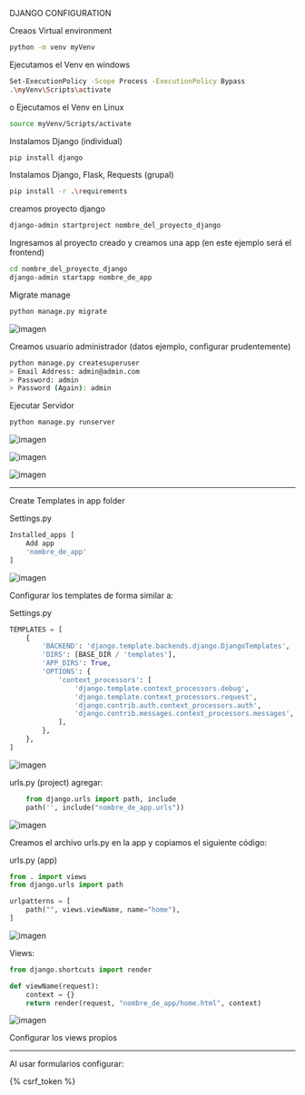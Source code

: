 DJANGO CONFIGURATION

Creaos Virtual environment
```bash
python -m venv myVenv
```

Ejecutamos el Venv en windows
```bash
Set-ExecutionPolicy -Scope Process -ExecutionPolicy Bypass
.\myVenv\Scripts\activate
```

o Ejecutamos el Venv en Linux
```bash
source myVenv/Scripts/activate
```
Instalamos Django (individual)
```bash
pip install django
```

Instalamos Django, Flask, Requests (grupal)
```bash
pip install -r .\requirements
```

creamos proyecto django
```bash
django-admin startproject nombre_del_proyecto_django
```

Ingresamos al proyecto creado y creamos una app (en este ejemplo será el frontend)
```bash
cd nombre_del_proyecto_django
django-admin startapp nombre_de_app
```

Migrate manage
```bash
python manage.py migrate
```
![imagen](/Ejemplos/django_ejemplo_1/imagenes_django/creacion_django.png)


Creamos usuario administrador (datos ejemplo, configurar prudentemente)
```bash
python manage.py createsuperuser 
> Email Address: admin@admin.com
> Password: admin
> Password (Again): admin
```
Ejecutar Servidor
```bash
python manage.py runserver
```
![imagen](/Ejemplos/django_ejemplo_1/imagenes_django/Inicio_servidor.png)

![imagen](/Ejemplos/django_ejemplo_1/imagenes_django/runserver.png)

![imagen](/Ejemplos/django_ejemplo_1/imagenes_django/carpetas_1.png)

-------------------------------------------------------------------

Create Templates in app folder

Settings.py
```py
Installed_apps [
	Add app
	'nombre_de_app'
]
```

![imagen](/Ejemplos/django_ejemplo_1/imagenes_django/config_app.png)


Configurar los templates de forma similar a:

Settings.py
```py
TEMPLATES = [
    {
        'BACKEND': 'django.template.backends.django.DjangoTemplates',
        'DIRS': [BASE_DIR / 'templates'],
        'APP_DIRS': True,
        'OPTIONS': {
            'context_processors': [
                'django.template.context_processors.debug',
                'django.template.context_processors.request',
                'django.contrib.auth.context_processors.auth',
                'django.contrib.messages.context_processors.messages',
            ],
        },
    },
]
```

![imagen](/Ejemplos/django_ejemplo_1/imagenes_django/config_templates_proyect.png)


urls.py (project)
agregar:
```py
	from django.urls import path, include
	path('', include("nombre_de_app.urls"))
```

![imagen](/Ejemplos/django_ejemplo_1/imagenes_django/config_url_proyect.png)

Creamos el archivo urls.py en la app y copiamos el siguiente código:

urls.py (app)
```py
from . import views
from django.urls import path

urlpatterns = [
	path("", views.viewName, name="home"),
]
```

![imagen](/Ejemplos/django_ejemplo_1/imagenes_django/config_url_app.png)


Views:
```py
from django.shortcuts import render

def viewName(request):
	context = {}
	return render(request, "nombre_de_app/home.html", context)
```

![imagen](/Ejemplos/django_ejemplo_1/imagenes_django/config_app_views.png)

Configurar los views propios

--------------------------------------------------------------------
Al usar formularios configurar:

{% csrf_token %}
